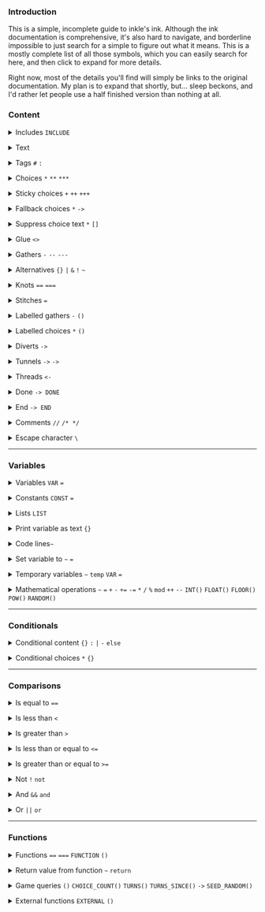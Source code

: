 ### Introduction

This is a simple, incomplete guide to inkle's ink. Although the ink documentation is comprehensive, it's also hard to navigate, and borderline impossible to just search for a simple to figure out what it means. This is a mostly complete list of all those symbols, which you can easily search for here, and then click to expand for more details.

Right now, most of the details you'll find will simply be links to the original documentation. My plan is to expand that shortly, but... sleep beckons, and I'd rather let people use a half finished version than nothing at all.

### Content

<p><details><summary>Includes <code>INCLUDE</code></summary>

Learn more [here](https://github.com/inkle/ink/blob/master/Documentation/WritingWithInk.md#script-files-can-be-combined).

</details></p>

<p><details><summary>Text</summary>

https://github.com/inkle/ink/blob/master/Documentation/WritingWithInk.md#the-simplest-ink-script

</details></p>

<p><details><summary>Tags <code>#</code> <code>:</code></summary>

https://github.com/inkle/ink/blob/master/Documentation/WritingWithInk.md#tags

</details></p>

<p><details><summary>Choices <code>*</code> <code>**</code> <code>***</code> </summary>

https://github.com/inkle/ink/blob/master/Documentation/WritingWithInk.md#2-choices

</details></p>

<p><details><summary>Sticky choices <code>+</code> <code>++</code> <code>+++</code> </summary>

https://github.com/inkle/ink/blob/master/Documentation/WritingWithInk.md#sticky-choices

</details></p> 

<p><details><summary>Fallback choices <code>*</code> <code>-></code></summary>

https://github.com/inkle/ink/blob/master/Documentation/WritingWithInk.md#fallback-choices

</details></p>

<p><details><summary>Suppress choice text <code>*</code> <code>[]</code></summary>

https://github.com/inkle/ink/blob/master/Documentation/WritingWithInk.md#suppressing-choice-text

</details></p>

<p><details><summary>Glue <code><></code></summary>

https://github.com/inkle/ink/blob/master/Documentation/WritingWithInk.md#glue

</details></p>

<p><details><summary>Gathers <code>-</code> <code>--</code> <code>---</code> </summary>

https://github.com/inkle/ink/blob/master/Documentation/WritingWithInk.md#1-gathers

</details></p>

<p><details><summary>Alternatives <code>{}</code> <code>|</code> <code>&</code> <code>!</code> <code>~</code></summary>

have to "*\ " choices if you want to start them with a sequence

https://github.com/inkle/ink/blob/master/Documentation/WritingWithInk.md#sequences-cycles-and-other-alternatives

<p><details><summary>Sequences <code>{}</code> <code>|</code></summary>



</details></p>

<p><details><summary>Cycles <code>{}</code> <code>|</code> <code>&</code></summary>



</details></p>

<p><details><summary>Once-only sequences <code>{}</code> <code>|</code> <code>!</code></summary>



</details></p>

<p><details><summary>Shuffles <code>{}</code> <code>|</code> <code>~</code></summary>



</details></p>

</details></p>

<p><details><summary>Knots <code>==</code> <code>===</code></summary>

https://github.com/inkle/ink/blob/master/Documentation/WritingWithInk.md#pieces-of-content-are-called-knots

</details></p>

<p><details><summary>Stitches <code>=</code></summary>

https://github.com/inkle/ink/blob/master/Documentation/WritingWithInk.md#knots-can-be-subdivided

</details></p>

<p><details><summary>Labelled gathers <code>-</code> <code>()</code></summary>

https://github.com/inkle/ink/blob/master/Documentation/WritingWithInk.md#gathers-and-options-can-be-labelled

</details></p>

<p><details><summary>Labelled choices <code>*</code> <code>()</code></summary>

https://github.com/inkle/ink/blob/master/Documentation/WritingWithInk.md#advanced-all-options-can-be-labelled

</details></p>

<p><details><summary>Diverts <code>-></code></summary>

https://github.com/inkle/ink/blob/master/Documentation/WritingWithInk.md#4-diverts

</details></p>

<p><details><summary>Tunnels <code>-></code> <code>-></code></summary>

https://github.com/inkle/ink/blob/master/Documentation/WritingWithInk.md#1-tunnels

</details></p>

<p><details><summary>Threads <code><-</code></summary>

https://github.com/inkle/ink/blob/master/Documentation/WritingWithInk.md#2-threads

</details></p>

<p><details><summary>Done <code>-> DONE</code></summary>

https://github.com/inkle/ink/blob/master/Documentation/WritingWithInk.md#using---done

</details></p>

<p><details><summary>End <code>-> END</code></summary>

https://github.com/inkle/ink/blob/master/Documentation/WritingWithInk.md#advanced-a-knottier-hello-world

</details></p>

<p><details><summary>Comments <code>//</code> <code>/* */</code> </summary>

https://github.com/inkle/ink/blob/master/Documentation/WritingWithInk.md#comments

</details></p>

<p><details><summary>Escape character <code>\</code></summary>



</details></p>

---

### Variables

<p><details><summary>Variables <code>VAR</code> <code>=</code></summary>

distinguish types
	integer, floating point (decimal), content, or a story address.

https://github.com/inkle/ink/blob/master/Documentation/WritingWithInk.md#defining-global-variables

</details></p>

<p><details><summary>Constants <code>CONST</code> <code>=</code></summary>

https://github.com/inkle/ink/blob/master/Documentation/WritingWithInk.md#global-constants

</details></p>

<p><details><summary>Lists <code>LIST</code></summary>

https://github.com/inkle/ink/blob/master/Documentation/WritingWithInk.md#1-basic-lists

</details></p>

<p><details><summary>Print variable as text <code>{}</code></summary>

https://github.com/inkle/ink/blob/master/Documentation/WritingWithInk.md#printing-variables

</details></p>

<p><details><summary>Code lines<code>~</code></summary>

https://github.com/inkle/ink/blob/master/Documentation/WritingWithInk.md#2-logic

</details></p>

<p><details><summary>Set variable to <code>~</code> <code>=</code></summary>



</details></p>

<p><details><summary>Temporary variables <code>~</code> <code>temp</code> <code>VAR</code> <code>=</code></summary>

https://github.com/inkle/ink/blob/master/Documentation/WritingWithInk.md#4-temporary-variables

</details></p>

<p><details><summary>Mathematical operations <code>~</code> <code>=</code> <code>+</code> <code>-</code> <code>+=</code> <code>-=</code> <code>*</code> <code>/</code> <code>%</code> <code>mod</code> <code>++</code> <code>--</code> <code>INT()</code> <code>FLOAT()</code> <code>FLOOR()</code> <code>POW()</code> <code>RANDOM()</code></summary>

https://github.com/inkle/ink/blob/master/Documentation/WritingWithInk.md#mathematics

<p><details><summary>	Add <code>~</code> <code>+</code></summary>



</details></p>

<p><details><summary>	Subtract <code>~</code> <code>-</code></summary>



</details></p>

<p><details><summary>	Add and assign <code>~</code> <code>+=</code></summary>



</details></p>

<p><details><summary>	Subtract and assign <code>~</code> <code>-=</code></summary>



</details></p>

<p><details><summary>	Multiply <code>~</code> <code>*</code></summary>



</details></p>

<p><details><summary>	Divide <code>~</code> <code>/</code></summary>



</details></p>

<p><details><summary>	Modulo, remainder <code>~</code> <code>%</code> <code>mod</code></summary>



</details></p>

<p><details><summary>	Increment variable <code>~</code> <code>++</code></summary>

has additional meaning in other languages, but here, is literally just identical to +=

</details></p>

<p><details><summary>	Decrement variable <code>~</code> <code>--</code></summary>

has additional meaning in other languages, but here, is literally just identical to -=

</details></p>

<p><details><summary>	Round numbers <code>INT()</code> <code>FLOAT()</code> <code>FLOOR()</code></summary>

https://github.com/inkle/ink/blob/master/Documentation/WritingWithInk.md#advanced-int-floor-and-float

</details></p>

<p><details><summary>	X to the power of Y <code>POW()</code></summary>



</details></p>

<p><details><summary>Generate a random number <code>RANDOM()</code></summary>

https://github.com/inkle/ink/blob/master/Documentation/WritingWithInk.md#randommin-max

</details></p>

</details></p>

---

### Conditionals

<p><details><summary>Conditional content <code>{}</code> <code>:</code> <code>|</code> <code>-</code> <code>else</code></summary>

one line if
https://github.com/inkle/ink/blob/master/Documentation/WritingWithInk.md#conditional-text

one line if else
https://github.com/inkle/ink/blob/master/Documentation/WritingWithInk.md#conditional-text

multi line if
https://github.com/inkle/ink/blob/master/Documentation/WritingWithInk.md#a-simple-if

if, else
https://github.com/inkle/ink/blob/master/Documentation/WritingWithInk.md#a-simple-if

if, else if, else 
https://github.com/inkle/ink/blob/master/Documentation/WritingWithInk.md#extended-ifelse-ifelse-blocks

switch statements
https://github.com/inkle/ink/blob/master/Documentation/WritingWithInk.md#switch-blocks

</details></p>
	
<p><details><summary>Conditional choices <code>*</code> <code>{}</code></summary>

https://github.com/inkle/ink/blob/master/Documentation/WritingWithInk.md#conditional-choices

https://github.com/inkle/ink/blob/master/Documentation/WritingWithInk.md#advanced-multiple-conditions

</details></p>

---

### Comparisons

<p><details><summary>Is equal to <code>==</code></summary>



</details></p>

<p><details><summary>Is less than <code><</code></summary>



</details></p>

<p><details><summary>Is greater than <code>></code></summary>



</details></p>

<p><details><summary>Is less than or equal to <code><=</code></summary>



</details></p>

<p><details><summary>Is greater than or equal to <code>>=</code></summary>



</details></p>

<p><details><summary>Not <code>!</code> <code>not</code></summary>

use not instead of !, otherwise compiler may see text as once only list

https://github.com/inkle/ink/blob/master/Documentation/WritingWithInk.md#logical-operators-and-and-or

</details></p>

<p><details><summary>And <code>&&</code> <code>and</code></summary>

https://github.com/inkle/ink/blob/master/Documentation/WritingWithInk.md#logical-operators-and-and-or

</details></p>

<p><details><summary>Or <code>||</code> <code>or</code></summary>

https://github.com/inkle/ink/blob/master/Documentation/WritingWithInk.md#logical-operators-and-and-or

</details></p>

---

### Functions

<p><details><summary>Functions <code>==</code> <code>===</code> <code>FUNCTION</code> <code>()</code></summary>

https://github.com/inkle/ink/blob/master/Documentation/WritingWithInk.md#5-functions

</details></p>

<p><details><summary>Return value from function <code>~</code> <code>return</code></summary>



</details></p>

<p><details><summary>Game queries <code>()</code> <code>CHOICE_COUNT()</code> <code>TURNS()</code> <code>TURNS_SINCE()</code> <code>-></code> <code>SEED_RANDOM()</code> </summary> 

<p><details><summary>Count available choices <code>CHOICE_COUNT()</code></summary>

https://github.com/inkle/ink/blob/master/Documentation/WritingWithInk.md#choice_count

</details></p> 

<p><details><summary>Count turns played so far <code>TURNS()</code></summary>

https://github.com/inkle/ink/blob/master/Documentation/WritingWithInk.md#turns

</details></p> 

<p><details><summary>Turns since labelled content <code>TURNS_SINCE()</code> <code>-></code></summary>

https://github.com/inkle/ink/blob/master/Documentation/WritingWithInk.md#turns_since--knot

</details></p>

<p><details><summary>Set the random number generator's seed <code>SEED_RANDOM()</code></summary>

https://github.com/inkle/ink/blob/master/Documentation/WritingWithInk.md#seed_random

</details></p>

</details></p> 

<p><details><summary>External functions <code>EXTERNAL</code> <code>()</code></summary>

https://github.com/inkle/ink/blob/master/Documentation/RunningYourInk.md#external-functions

</details></p>
